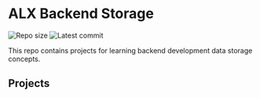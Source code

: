 # ALX Backend Storage

![Repo size](https://img.shields.io/github/repo-size/kingleirbag/alx-backend-storage)
![Latest commit](https://img.shields.io/github/last-commit/kingleirbag/alx-backend-storage/master?style=round-square)

This repo contains projects for learning backend development data storage concepts.

## Projects
